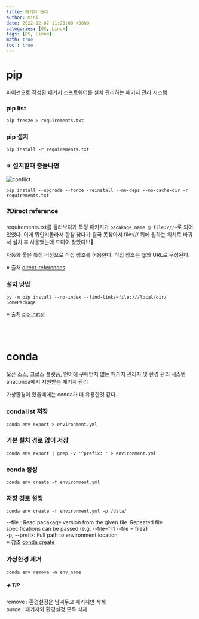 ```yaml
---
title: 패키지 관리
author: mini
date: 2022-12-07 11:20:00 +0800
categories: [OS, Linux]
tags: [OS, Linux]
math: true
toc : true
---
```


# pip 
 파이썬으로 작성된 패키지 소프트웨어를 설치 관리하는 패키지 관리 시스템

### pip list 
```
pip freeze > requirements.txt
```
### pip 설치 
```
pip install -r requirements.txt
```
### ※ 설치할때 충돌나면
![conflict](/assets/img/posts/conflict_error.PNG)
```
pip install --upgrade --force -reinstall --no-deps --no-cache-dir -r requirements.txt
```
### ❓Direct reference 
requirements.txt를 둘러보다가 특정 패키지가 `pacakage_name @ file:///~`로 되어있었다. 
이게 뭐인지몰라서 한참 찾다가 결국 못찾아서 file:/// 뒤에 원하는 위치로 바꿔서 설치 후 사용했는데 드디어 찾았다!!!🤩

자동화 툴은 특정 버전으로 직접 참조를 허용한다. 직접 참조는 @와 URL로 구성된다. 

※ 출처
[direct-references](https://peps.python.org/pep-0440/#direct-references)

### 설치 방법
```
py -m pip install --no-index --find-links=file:///local/dir/ SomePackage
```
※ 출처
[pip install](https://pip.pypa.io/en/stable/cli/pip_install/)


<br/><br/>
# conda
오픈 소스, 크로스 플랫폼, 언어에 구애받지 않는 패키지 관리자 및 환경 관리 시스템 
anaconda에서 지원받는 패키지 관리 

가상환경이 있을때에는 conda가 더 유용한것 같다. 

### conda list 저장
```
conda env export > environment.yml
```
### 기본 설치 경로 없이 저장 
```
conda env export | grep -v '^prefix: ' > environment.yml
```

### conda 생성 
```
conda env create -f environment.yml 
```
### 저장 경로 설정 
```
conda env create -f environment.yml -p /data/
```
 --file : Read pacakage version from the given file. Repeated file specifications can be passed.(e.g. --file=fil1 --file = file2)  
 -p, --prefix: Full path to environment location  
 ※ 참조 
[conda create](https://docs.conda.io/projects/conda/en/latest/commands/create.html)

### 가상환경 제거 
```
conda env remove -n env_name
```

##### ➕ TIP  
remove : 환경설정은 남겨두고 패키지만 삭제  
purge : 패키지와 환경설정 모두 삭제  



